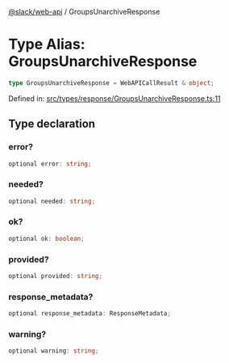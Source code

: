 [@slack/web-api](../index.md) / GroupsUnarchiveResponse

# Type Alias: GroupsUnarchiveResponse

```ts
type GroupsUnarchiveResponse = WebAPICallResult & object;
```

Defined in: [src/types/response/GroupsUnarchiveResponse.ts:11](https://github.com/slackapi/node-slack-sdk/blob/main/packages/web-api/src/types/response/GroupsUnarchiveResponse.ts#L11)

## Type declaration

### error?

```ts
optional error: string;
```

### needed?

```ts
optional needed: string;
```

### ok?

```ts
optional ok: boolean;
```

### provided?

```ts
optional provided: string;
```

### response\_metadata?

```ts
optional response_metadata: ResponseMetadata;
```

### warning?

```ts
optional warning: string;
```
